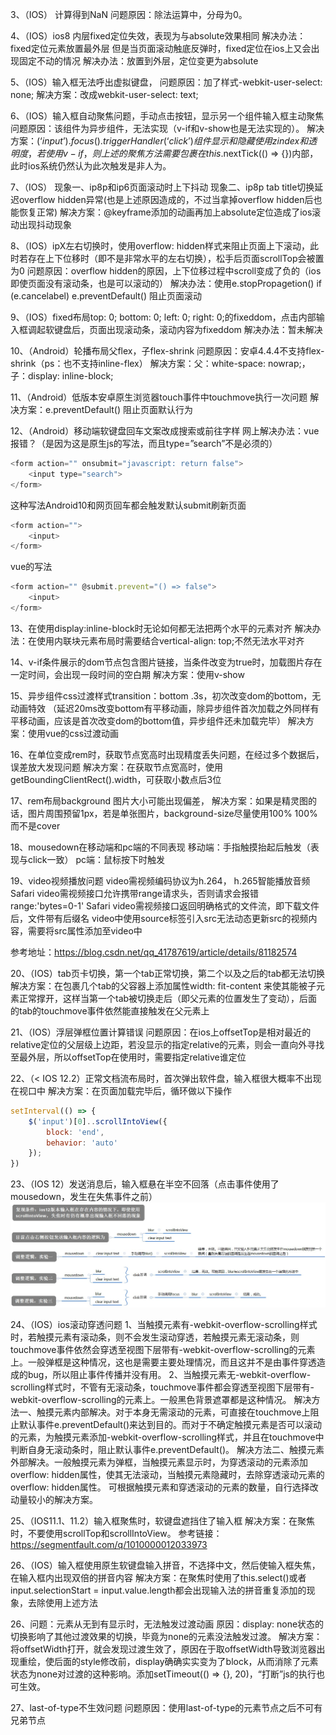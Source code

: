 

3、（IOS） 计算得到NaN 
问题原因：除法运算中，分母为0。

4、（IOS）ios8 内层fixed定位失效，表现为与absolute效果相同
解决办法：fixed定位元素放置最外层
但是当页面滚动触底反弹时，fixed定位在ios上又会出现固定不动的情况
解决办法：放置到外层，定位变更为absolute

5、（IOS）输入框无法呼出虚拟键盘，
问题原因：加了样式-webkit-user-select: none;
解决方案：改成webkit-user-select: text;

6、（IOS）输入框自动聚焦问题，手动点击按钮，显示另一个组件输入框主动聚焦
问题原因：该组件为异步组件，无法实现（v-if和v-show也是无法实现的）。
解决方案：$(‘input’).focus().triggerHandler(‘click’)   组件显示和隐藏使用zindex和透明度，
若使用v-if，则上述的聚焦方法需要包裹在this.$nextTick(() => {})内部，此时ios系统仍然认为此次触发是非人为。

7、（IOS）
现象一、ip8p和ip6页面滚动时上下抖动
现象二、ip8p tab title切换延迟overflow hidden异常(也是上述原因造成的，不过当拿掉overflow hidden后也能恢复正常)
解决方案：@keyframe添加的动画再加上absolute定位造成了ios滚动出现抖动现象

8、（IOS）ipX左右切换时，使用overflow: hidden样式来阻止页面上下滚动，此时若存在上下位移时（即不是非常水平的左右切换），松手后页面scrollTop会被置为0
问题原因：overflow hidden的原因，上下位移过程中scroll变成了负的（ios即使页面没有滚动条，也是可以滚动的）
解决办法：使用e.stopPropagetion()  if (e.cancelabel) e.preventDefault() 阻止页面滚动

9、（IOS）fixed布局top: 0; bottom: 0; left: 0; right: 0;的fixeddom，点击内部输入框调起软键盘后，页面出现滚动条，滚动内容为fixeddom
解决办法：暂未解决

10、（Android）轮播布局父flex，子flex-shrink
问题原因：安卓4.4.4不支持flex-shrink（ps：也不支持inline-flex）
解决方案：父：white-space: nowrap;，子：display: inline-block;


11、（Android）低版本安卓原生浏览器touch事件中touchmove执行一次问题
解决方案：e.preventDefault() 阻止页面默认行为


12、（Android）移动端软键盘回车文案改成搜索或前往字样
网上解决办法：vue报错？（是因为这是原生js的写法，而且type=”search”不是必须的）
```javascript
<form action="" onsubmit="javascript: return false">
	<input type="search">
</form>
```

这种写法Android10和网页回车都会触发默认submit刷新页面
```javascript
<form action="">
	<input>
</form>
```

vue的写法
```javascript
<form action="" @submit.prevent="() => false">
	<input>
</form>
```

13、在使用display:inline-block时无论如何都无法把两个水平的元素对齐
解决办法：在使用内联块元素布局时需要结合vertical-align: top;不然无法水平对齐

14、v-if条件展示的dom节点包含图片链接，当条件改变为true时，加载图片存在一定时间，会出现一段时间的空白期
解决方案：使用v-show

15、异步组件css过渡样式transition：bottom .3s，初次改变dom的bottom，无动画特效
（延迟20ms改变bottom有平移动画，除异步组件首次加载之外同样有平移动画，应该是首次改变dom的bottom值，异步组件还未加载完毕）
解决方案：使用vue的css过渡动画

16、在单位变成rem时，获取节点宽高时出现精度丢失问题，在经过多个数据后，误差放大发现问题
解决方案：在获取节点宽高时，使用getBoundingClientRect().width，可获取小数点后3位

17、rem布局background 图片大小可能出现偏差，
解决方案：如果是精灵图的话，图片周围预留1px，若是单张图片，background-size尽量使用100% 100% 而不是cover

18、mousedown在移动端和pc端的不同表现
移动端：手指触摸抬起后触发（表现与click一致）
pc端：鼠标按下时触发

19、video视频播放问题
video需视频编码协议为h.264， h.265智能播放音频
Safari video需视频接口允许携带range请求头，否则请求会报错range:'bytes=0-1'
Safari video需视频接口返回明确格式的文件流，即下载文件后，文件带有后缀名
video中使用source标签引入src无法动态更新src的视频内容，需要将src属性添加至video中

参考地址：https://blog.csdn.net/qq_41787619/article/details/81182574 

20、（IOS）tab页卡切换，第一个tab正常切换，第二个以及之后的tab都无法切换
解决方案：在包裹几个tab的父容器上添加属性width: fit-content 来使其能被子元素正常撑开，这样当第一个tab被切换走后（即父元素的位置发生了变动），后面的tab的touchmove事件依然能直接触发在父元素上

21、（IOS）浮层弹框位置计算错误
问题原因：在ios上offsetTop是相对最近的relative定位的父层级上边距，若没显示的指定relative的元素，则会一直向外寻找至最外层，所以offsetTop在使用时，需要指定relative谁定位

22、（< IOS 12.2）正常文档流布局时，首次弹出软件盘，输入框很大概率不出现在视口中
解决方案：在页面加载完毕后，循环做以下操作
```javascript
setInterval(() => {
	$('input')[0]..scrollIntoView({
        block: 'end',
        behavior: 'auto'
    });
})
```

23、（IOS 12）发送消息后，输入框悬在半空不回落（点击事件使用了mousedown，发生在失焦事件之前）
![avatar](./images/image.png)

24、（IOS）ios滚动穿透问题
 1、当触摸元素有-webkit-overflow-scrolling样式时，若触摸元素有滚动条，则不会发生滚动穿透，若触摸元素无滚动条，则touchmove事件依然会穿透至视图下层带有-webkit-overflow-scrolling的元素上。一般弹框是这种情况，这也是需要主要处理情况，而且这并不是由事件穿透造成的bug，所以阻止事件传播并没有用。
 2、当触摸元素无-webkit-overflow-scrolling样式时，不管有无滚动条，touchmove事件都会穿透至视图下层带有-webkit-overflow-scrolling的元素上。一般黑色背景遮罩都是这种情况。
解决方法一、触摸元素内部解决。对于本身无需滚动的元素，可直接在touchmove上阻止默认事件e.preventDefault()来达到目的。而对于不确定触摸元素是否可以滚动的元素，为触摸元素添加-webkit-overflow-scrolling样式，并且在touchmove中判断自身无滚动条时，阻止默认事件e.preventDefault()。
解决方法二、触摸元素外部解决。一般触摸元素为弹框，当触摸元素显示时，为穿透滚动的元素添加overflow: hidden属性，使其无法滚动，当触摸元素隐藏时，去除穿透滚动元素的overflow: hidden属性。
可根据触摸元素和穿透滚动的元素的数量，自行选择改动量较小的解决方案。


25、（IOS11.1、11.2）输入框聚焦时，软键盘遮挡住了输入框
解决方案：在聚焦时，不要使用scrollTop和scrollIntoView。
参考链接：https://segmentfault.com/q/1010000012033973 

26、（IOS）输入框使用原生软键盘输入拼音，不选择中文，然后使输入框失焦，在输入框内出现双倍的拼音内容
解决方案：在聚焦时使用了this.select()或者input.selectionStart = input.value.length都会出现输入法的拼音重复添加的现象，去除使用上述方法


26、问题：元素从无到有显示时，无法触发过渡动画
原因：display: none状态的切换影响了其他过渡效果的切换，毕竟为none的元素没法触发过渡。
解决方案：将offsetWidth打开，就会发现过渡生效了，原因在于取offsetWidth导致浏览器出现重绘，使后面的style修改前，display确确实实变为了block，从而消除了元素状态为none对过渡的这种影响。添加setTimeout(() => {}, 20)，“打断”js的执行也可生效。


27、last-of-type不生效问题
问题原因：使用last-of-type的元素节点之后不可有兄弟节点
